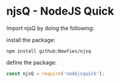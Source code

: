 # njsQ - NodeJS Quick

Import njsQ by doing the following:

install the package:
  ```
  npm install github:Newfies/njsq
  ```
  
define the package:
  ```js
  const njsQ = require('nodejsquick');
  ```
